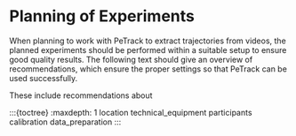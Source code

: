 # Planning of Experiments

When planning to work with PeTrack to extract trajectories from videos, 
the planned experiments should be performed within a suitable setup to 
ensure good quality results. The following text should give an overview of 
recommendations, which ensure the proper settings so that PeTrack can be 
used successfully.

These include recommendations about

:::{toctree}
:maxdepth: 1
location
technical_equipment
participants
calibration
data_preparation
:::